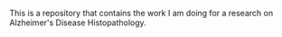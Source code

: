 This is a repository that contains the work I am doing for a research on 
Alzheimer's Disease Histopathology. 
